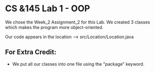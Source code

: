 # CS &145 Lab 1 - OOP
We chose the Week_2 Assignment_2 for this Lab.
We created 3 classes which makes the program more object-oriented.

Our code appears in the location --> src/Location/Location.java

## For Extra Credit:
- We put all our classes into one file using the "package" keyword.
